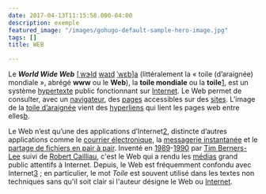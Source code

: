 ```yaml
---
date: 2017-04-13T11:15:58.000-04:00
description: exemple
featured_image: "/images/gohugo-default-sample-hero-image.jpg"
tags: []
title: WEB

---
```

Le **_World Wide Web_** \[[ˌ](https://fr.wikipedia.org/wiki/API_%CB%8C "API ˌ")[w](https://fr.wikipedia.org/wiki/API_w "API w")[ɝ](https://fr.wikipedia.org/wiki/API_%C9%9D "API ɝ")[l](https://fr.wikipedia.org/wiki/API_l "API l")[d](https://fr.wikipedia.org/wiki/API_d "API d") [w](https://fr.wikipedia.org/wiki/API_w "API w")[a](https://fr.wikipedia.org/wiki/API_a "API a")[ɪ](https://fr.wikipedia.org/wiki/API_%C9%AA "API ɪ")[d](https://fr.wikipedia.org/wiki/API_d "API d") [ˈ](https://fr.wikipedia.org/wiki/API_%CB%88 "API ˈ")[w](https://fr.wikipedia.org/wiki/API_w "API w")[ɛ](https://fr.wikipedia.org/wiki/API_%C9%9B "API ɛ")[b](https://fr.wikipedia.org/wiki/API_b "API b")\][a](https://fr.wikipedia.org/wiki/World_Wide_Web#cite_note-1) (littéralement la « toile (d’araignée) mondiale », abrégé **www** ou le **Web**), la **toile mondiale** ou la **toile**[1](https://fr.wikipedia.org/wiki/World_Wide_Web#cite_note-JORF-2), est un système [hypertexte](https://fr.wikipedia.org/wiki/Hypertexte "Hypertexte") public fonctionnant sur [Internet](https://fr.wikipedia.org/wiki/Internet "Internet"). Le Web permet de consulter, avec un [navigateur](https://fr.wikipedia.org/wiki/Navigateur_web "Navigateur web"), des [pages](https://fr.wikipedia.org/wiki/Page_web "Page web") accessibles sur des [sites](https://fr.wikipedia.org/wiki/Site_web "Site web"). L’image de la [toile d’araignée](https://fr.wikipedia.org/wiki/Toile_d%27araign%C3%A9e "Toile d'araignée") vient des [hyperliens](https://fr.wikipedia.org/wiki/Hyperlien "Hyperlien") qui lient les pages web entre elles[b](https://fr.wikipedia.org/wiki/World_Wide_Web#cite_note-3).

Le Web n’est qu’une des applications d’Internet[2](https://fr.wikipedia.org/wiki/World_Wide_Web#cite_note-4), distincte d’autres applications comme le [courrier électronique](https://fr.wikipedia.org/wiki/Courrier_%C3%A9lectronique "Courrier électronique"), la [messagerie instantanée](https://fr.wikipedia.org/wiki/Messagerie_instantan%C3%A9e "Messagerie instantanée") et le [partage de fichiers en pair à pair](https://fr.wikipedia.org/wiki/Partage_de_fichiers_en_pair_%C3%A0_pair "Partage de fichiers en pair à pair"). Inventé en [1989](https://fr.wikipedia.org/wiki/1989_en_informatique "1989 en informatique")-[1990](https://fr.wikipedia.org/wiki/1990_en_informatique "1990 en informatique") par [Tim Berners-Lee](https://fr.wikipedia.org/wiki/Tim_Berners-Lee "Tim Berners-Lee") suivi de [Robert Cailliau](https://fr.wikipedia.org/wiki/Robert_Cailliau "Robert Cailliau"), c'est le Web qui a rendu les [médias](https://fr.wikipedia.org/wiki/M%C3%A9dia "Média") grand public attentifs à Internet. Depuis, le Web est fréquemment confondu avec Internet[3](https://fr.wikipedia.org/wiki/World_Wide_Web#cite_note-5) ; en particulier, le mot _Toile_ est souvent utilisé dans les textes non techniques sans qu'il soit clair si l'auteur désigne le Web ou [Internet](https://fr.wikipedia.org/wiki/Internet "Internet").